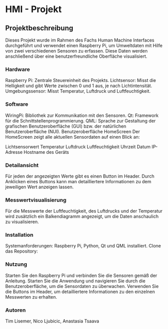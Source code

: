 # HMI - Projekt

## Projektbeschreibung
Dieses Projekt wurde im Rahmen des Fachs Human Machine Interfaces durchgeführt und verwendet einen Raspberry Pi, um Umweltdaten mit Hilfe von zwei verschiedenen Sensoren zu erfassen. Diese Daten werden anschließend über eine benutzerfreundliche Oberfläche visualisiert.

### Hardware
Raspberry Pi: Zentrale Steuereinheit des Projekts.
Lichtsensor: Misst die Helligkeit und gibt Werte zwischen 0 und 1 aus, je nach Lichtintensität.
Umgebungssensor: Misst Temperatur, Luftdruck und Luftfeuchtigkeit.

### Software
WiringPi: Bibliothek zur Kommunikation mit den Sensoren.
Qt: Framework für die Schnittstellenprogrammierung.
QML: Sprache zur Gestaltung der grafischen Benutzeroberfläche (GUI) bzw. der natürlichen Benutzeroberfläche (NUI).
Benutzeroberfläche
HomeScreen
Der HomeScreen zeigt alle aktuellen Sensordaten auf einen Blick an:

Lichtsensorwert
Temperatur
Luftdruck
Luftfeuchtigkeit
Uhrzeit
Datum
IP-Adresse
Hostname des Geräts

### Detailansicht
Für jeden der angezeigten Werte gibt es einen Button im Header. Durch Anklicken eines Buttons kann man detailliertere Informationen zu dem jeweiligen Wert anzeigen lassen.

### Messwertvisualisierung
Für die Messwerte der Luftfeuchtigkeit, des Luftdrucks und der Temperatur wird zusätzlich ein Balkendiagramm angezeigt, um die Daten anschaulich zu visualisieren.

### Installation
Systemanforderungen: Raspberry Pi, Python, Qt und QML installiert.
Clone das Repository:


### Nutzung
Starten Sie den Raspberry Pi und verbinden Sie die Sensoren gemäß der Anleitung.
Starten Sie die Anwendung und navigieren Sie durch die Benutzeroberfläche, um die Sensordaten zu überwachen.
Verwenden Sie die Buttons im Header, um detailliertere Informationen zu den einzelnen Messwerten zu erhalten.

### Autoren
Tim Lisemer, Nico Ljubicic, Anastasia Tsaava